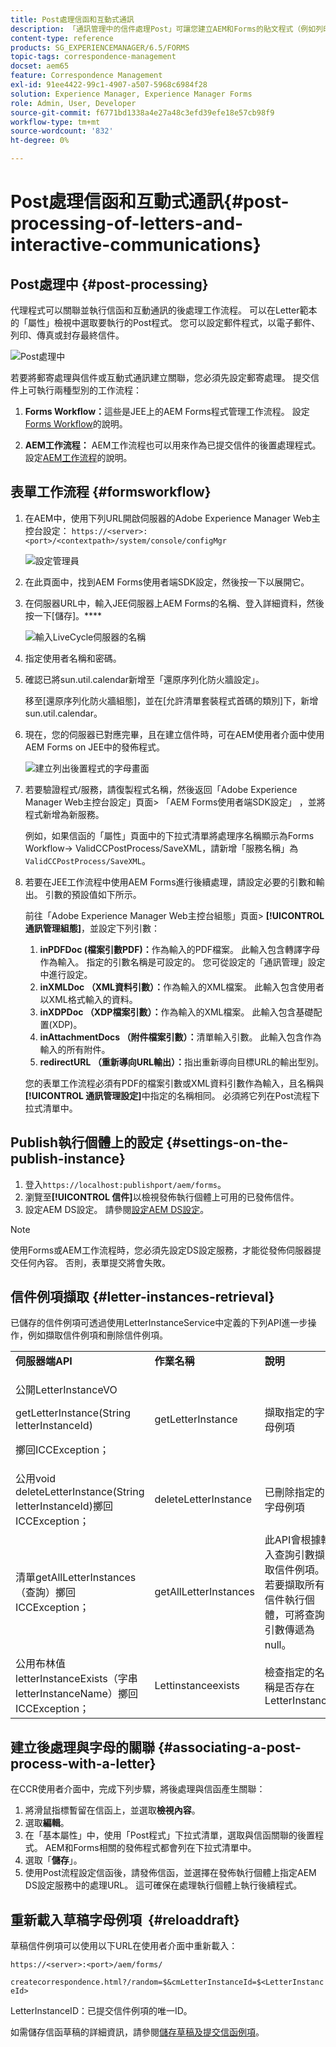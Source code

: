 ```yaml
---
title: Post處理信函和互動式通訊
description: 「通訊管理中的信件處理Post」可讓您建立AEM和Forms的貼文程式（例如列印和電子郵件），並將其與您的信件整合。
content-type: reference
products: SG_EXPERIENCEMANAGER/6.5/FORMS
topic-tags: correspondence-management
docset: aem65
feature: Correspondence Management
exl-id: 91ee4422-99c1-4907-a507-5968c6984f28
solution: Experience Manager, Experience Manager Forms
role: Admin, User, Developer
source-git-commit: f6771bd1338a4e27a48c3efd39efe18e57cb98f9
workflow-type: tm+mt
source-wordcount: '832'
ht-degree: 0%

---
```


# Post處理信函和互動式通訊{#post-processing-of-letters-and-interactive-communications}

## Post處理中 {#post-processing}

代理程式可以關聯並執行信函和互動通訊的後處理工作流程。 可以在Letter範本的「屬性」檢視中選取要執行的Post程式。 您可以設定郵件程式，以電子郵件、列印、傳真或封存最終信件。

![Post處理中](assets/ppoverview.png)

若要將郵寄處理與信件或互動式通訊建立關聯，您必須先設定郵寄處理。 提交信件上可執行兩種型別的工作流程：

1. **Forms Workflow：**&#x200B;這些是JEE上的AEM Forms程式管理工作流程。 設定[Forms Workflow](#formsworkflow)的說明。

1. **AEM工作流程：** AEM工作流程也可以用來作為已提交信件的後置處理程式。 設定[AEM工作流程](../../forms/using/aem-forms-workflow.md)的說明。

## 表單工作流程 {#formsworkflow}

1. 在AEM中，使用下列URL開啟伺服器的Adobe Experience Manager Web主控台設定： `https://<server>:<port>/<contextpath>/system/console/configMgr`

   ![設定管理員](assets/2configmanager-1.png)

1. 在此頁面中，找到AEM Forms使用者端SDK設定，然後按一下以展開它。
1. 在伺服器URL中，輸入JEE伺服器上AEM Forms的名稱、登入詳細資料，然後按一下[儲存]。****

   ![輸入LiveCycle伺服器的名稱](assets/1cofigmanager.png)

1. 指定使用者名稱和密碼。
1. 確認已將sun.util.calendar新增至「還原序列化防火牆設定」。

   移至[還原序列化防火牆組態]，並在[允許清單套裝程式首碼的類別]下，新增sun.util.calendar。

1. 現在，您的伺服器已對應完畢，且在建立信件時，可在AEM使用者介面中使用AEM Forms on JEE中的發佈程式。

   ![建立列出後置程式的字母畫面](assets/0configmanager.png)

1. 若要驗證程式/服務，請復製程式名稱，然後返回「Adobe Experience Manager Web主控台設定」頁面> 「AEM Forms使用者端SDK設定」 ，並將程式新增為新服務。

   例如，如果信函的「屬性」頁面中的下拉式清單將處理序名稱顯示為Forms Workflow-> ValidCCPostProcess/SaveXML，請新增「服務名稱」為`ValidCCPostProcess/SaveXML`。

1. 若要在JEE工作流程中使用AEM Forms進行後續處理，請設定必要的引數和輸出。 引數的預設值如下所示。

   前往「Adobe Experience Manager Web主控台組態」頁面> **[!UICONTROL 通訊管理組態]**，並設定下列引數：

   1. **inPDFDoc (檔案引數PDF)：**&#x200B;作為輸入的PDF檔案。 此輸入包含轉譯字母作為輸入。 指定的引數名稱是可設定的。 您可從設定的「通訊管理」設定中進行設定。
   1. **inXMLDoc （XML資料引數）：**&#x200B;作為輸入的XML檔案。 此輸入包含使用者以XML格式輸入的資料。
   1. **inXDPDoc （XDP檔案引數）：**&#x200B;作為輸入的XML檔案。 此輸入包含基礎配置(XDP)。
   1. **inAttachmentDocs （附件檔案引數）：**&#x200B;清單輸入引數。 此輸入包含作為輸入的所有附件。
   1. **redirectURL （重新導向URL輸出）：**&#x200B;指出重新導向目標URL的輸出型別。

   您的表單工作流程必須有PDF的檔案引數或XML資料引數作為輸入，且名稱與&#x200B;**[!UICONTROL 通訊管理設定]**&#x200B;中指定的名稱相同。 必須將它列在Post流程下拉式清單中。

## Publish執行個體上的設定 {#settings-on-the-publish-instance}

1. 登入`https://localhost:publishport/aem/forms`。
1. 瀏覽至&#x200B;**[!UICONTROL 信件]**&#x200B;以檢視發佈執行個體上可用的已發佈信件。
1. 設定AEM DS設定。 請參閱[設定AEM DS設定](../../forms/using/configuring-the-processing-server-url.md)。

>[!NOTE]
>
>使用Forms或AEM工作流程時，您必須先設定DS設定服務，才能從發佈伺服器提交任何內容。 否則，表單提交將會失敗。

## 信件例項擷取 {#letter-instances-retrieval}

已儲存的信件例項可透過使用LetterInstanceService中定義的下列API進一步操作，例如擷取信件例項和刪除信件例項。

<table>
 <tbody>
  <tr>
   <td><strong>伺服器端API</strong></td>
   <td><strong>作業名稱</strong></td>
   <td><strong>說明</strong></td>
  </tr>
  <tr>
   <td><p>公開LetterInstanceVO</p> <p>getLetterInstance(String letterInstanceId)</p> <p>擲回ICCException； </p> </td>
   <td>getLetterInstance</td>
   <td>擷取指定的字母例項 </td>
  </tr>
  <tr>
   <td>公用void deleteLetterInstance(String letterInstanceId)擲回ICCException； </td>
   <td>deleteLetterInstance </td>
   <td>已刪除指定的字母例項 </td>
  </tr>
  <tr>
   <td>清單getAllLetterInstances（查詢）擲回ICCException； </td>
   <td>getAllLetterInstances </td>
   <td>此API會根據輸入查詢引數擷取信件例項。 若要擷取所有信件執行個體，可將查詢引數傳遞為null。<br /> </td>
  </tr>
  <tr>
   <td>公用布林值letterInstanceExists（字串letterInstanceName）擲回ICCException； </td>
   <td>Lettinstanceexists </td>
   <td>檢查指定的名稱是否存在LetterInstance </td>
  </tr>
 </tbody>
</table>

## 建立後處理與字母的關聯 {#associating-a-post-process-with-a-letter}

在CCR使用者介面中，完成下列步驟，將後處理與信函產生關聯：

1. 將滑鼠指標暫留在信函上，並選取&#x200B;**檢視內容**。
1. 選取&#x200B;**編輯**。
1. 在「基本屬性」中，使用「Post程式」下拉式清單，選取與信函關聯的後置程式。 AEM和Forms相關的發佈程式都會列在下拉式清單中。
1. 選取「**儲存**」。
1. 使用Post流程設定信函後，請發佈信函，並選擇在發佈執行個體上指定AEM DS設定服務中的處理URL。 這可確保在處理執行個體上執行後續程式。

## 重新載入草稿字母例項  {#reloaddraft}

草稿信件例項可以使用以下URL在使用者介面中重新載入：

`https://<server>:<port>/aem/forms/`

`createcorrespondence.html?/random=$&cmLetterInstanceId=$<LetterInstanceId>`

LetterInstanceID：已提交信件例項的唯一ID。

如需儲存信函草稿的詳細資訊，請參閱[儲存草稿及提交信函例項](../../forms/using/create-correspondence.md#savingdrafts)。
